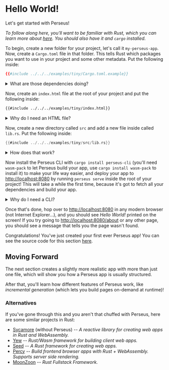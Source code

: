 # Hello World!

Let's get started with Perseus!

_To follow along here, you'll want to be familiar with Rust, which you can learn more about [here](https://rust-lang.org). You should also have it and `cargo` installed._

To begin, create a new folder for your project, let's call it `my-perseus-app`. Now, create a `Cargo.toml` file in that folder. This tells Rust which packages you want to use in your project and some other metadata. Put the following inside:

```toml
{{#include ../../../examples/tiny/Cargo.toml.example}}
```

<details>
<summary>What are those dependencies doing?</summary>

-   `perseus` -- the core module for Perseus
-   [`sycamore`](https://github.com/sycamore-rs/sycamore) -- the amazing system on which Perseus is built, this allows you to write reactive web apps in Rust

Note that we've set these dependencies up so that they'll automatically update _patch versions_, which means we'll get bug fixes automatically, but we won't get any updates that will break our app!

</details>

Now, create an `index.html` file at the root of your project and put the following inside:

```html
{{#include ../../../examples/tiny/index.html}}
```

<details>
<summary>Why do I need an HTML file?</summary>

Perseus aims to be as versatile as possible, and so it allows you to include your own `index.html` file, in which you can import things like fonts, analytics, etc.

This file MUST contain at least the following:

-   `<div id="root"></div>`, which is where your app will be rendered, this must be a `<div>` with no other attributes except the `id`, and that spacing (that way parsing is lightweight and fast)
-   A `<head>`, which is where HTML metadata goes (even if you don't have any metadata, Perseus still needs it)

Note also that we don't have to import anything to make Perseus run here, the server will do that automatically for us!

</details>

Now, create a new directory called `src` and add a new file inside called `lib.rs`. Put the following inside:

```rust
{{#include ../../../examples/tiny/src/lib.rs}}
```

<details>
<summary>How does that work?</summary>

First, we import some things that'll be useful:

-   `perseus::{define_app, ErrorPages, Template}` -- the -`define_app!` macro, which tells Perseus how your app works; the `ErrorPages` `struct`, which lets you tell Perseus how to handle errors (like _404 Not Found_ if the user goes to a nonexistent page); and the `Template` `struct`, which is how Perseus manages pages in your app
-   `std::rc::Rc` -- a [reference-counted smart pointer](https://doc.rust-lang.org/std/rc/struct.Rc.html) (you don't _have_ to understand these to use Perseus, but reading that link would be helpful)
-   `sycamore::template` -- Sycamore's [`template!` macro], which lets you write HTML-like code in Rust

Then, we use the `define_app!` macro to declare the different aspects of the app, starting with the _templates_. We only have one template, which we've called `index` (a special name that makes it render at the root of your app), and then we define how that should look, creating a paragraph (`p`) containing the text `Hello World!`. Perseus does all kinds of clever stuff with this under the hood, and we put it in an `Rc` to enable that.

Finally, we tell Perseus what to do if something in your app fails, like if the user goes to a page that doesn't exist. This requires creating a new instance of `ErrorPages`, which is a `struct` that lets you define a separate error page for every [HTTP status code](https://httpstatuses.com), as well as a fallback. Here, we've just defined the fallback. That page is given the URL that caused the error, the HTTP status code, and the actual error message, all of which we display with a Sycamore `template!`, with seamless interpolation.

</details>

Now install the Perseus CLI with `cargo install perseus-cli` (you'll need `wasm-pack` to let Perseus build your app, use `cargo install wasm-pack` to install it) to make your life way easier, and deploy your app to <http://localhost:8080> by running `perseus serve` inside the root of your project! This will take a while the first time, because it's got to fetch all your dependencies and build your app.

<details>
<summary>Why do I need a CLI?</summary>

Perseus is a _very_ complex system, and, if you had to write all that complexity yourself, that _Hello World!_ example would be more like 1700 lines of code than 17! The CLI lets you abstract away all that complexity into a directory that you might have noticed appear called `.perseus/`. If you take a look inside, you'll actually find two crates (Rust packages): one for your app, and another for the server that serves your app. These are what actually run your app, and they import the code you've written. The `define_app!` macro defines a series of functions and constants at compile-time that make this possible.

When you run `perseus serve`, the `.perseus/` directory is created and added to your `.gitignore`, and then three stages occur in parallel (they're shown in your terminal):

-   _🔨 Generating your app_ -- here, your app is built to a series of static files in `.perseus/dist/static`, which makes your app lightning-fast (your app's pages are ready before it's even been deployed, which is called _static site generation_, or SSG)
-   _🏗️ Building your app to Wasm_ -- here, your app is built to [WebAssembly](https://webassembly.org), which is what lets a low-level programming language like Rust run in the browser
-   _📡 Building server_ -- here, Perseus builds its internal server based on your code, and prepares to serve your app

The first time you run this command, it can take quite a while to get everything ready, but after that it'll be really fast. And, if you haven't changed any code (_at all_) since you last ran it, you can run `perseus serve --no-build` to run the server basically instantaneously.

</details>

Once that's done, hop over to <http://localhost:8080> in any modern browser (not Internet Explorer...), and you should see _Hello World!_ printed on the screen! If you try going to <http://localhost:8080/about> or any other page, you should see a message that tells you the page wasn't found.

Congratulations! You've just created your first ever Perseus app! You can see the source code for this section [here](https://github.com/framesurge/perseus/tree/main/examples/tiny).

## Moving Forward

The next section creates a slightly more realistic app with more than just one file, which will show you how a Perseus app is usually structured.

After that, you'll learn how different features of Perseus work, like _incremental generation_ (which lets you build pages on-demand at runtime)!

### Alternatives

If you've gone through this and you aren't that chuffed with Perseus, here are some similar projects in Rust:

-   [Sycamore](https://github.com/sycamore-rs/sycamore) (without Perseus) -- _A reactive library for creating web apps in Rust and WebAssembly._
-   [Yew](https://github.com/yewstack/yew) -- _Rust/Wasm framework for building client web apps._
-   [Seed](https://github.com/seed-rs/seed) -- _A Rust framework for creating web apps._
-   [Percy](https://github.com/chinedufn/percy) -- _Build frontend browser apps with Rust + WebAssembly. Supports server side rendering._
-   [MoonZoon](https://github.com/MoonZoon/MoonZoon) -- _Rust Fullstack Framework._
